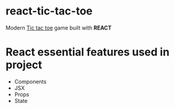 # react-tic-tac-toe
Modern [Tic tac toe](https://tic-tac-toe-nu-teal.vercel.app/) game built with **REACT**

# React essential features used in project
* Components
* JSX
* Props
* State